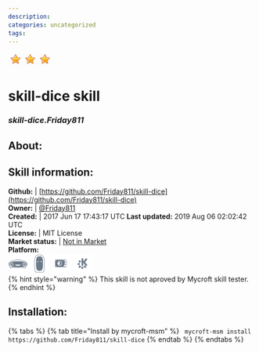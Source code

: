 ```yaml
--- 
description: 
categories: uncategorized   
tags:   
---
```


![](../.gitbook/assets/star.png)![](../.gitbook/assets/star.png)![](../.gitbook/assets/star.png)  
# skill-dice skill  
### _skill-dice.Friday811_  
## About:  


## Skill information:  
**Github:** | [https://github.com/Friday811/skill-dice](https://github.com/Friday811/skill-dice)  
**Owner:** | [@Friday811](https://github.com/Friday811)  
**Created:** | 2017 Jun 17 17:43:17 UTC  **Last updated:** 2019 Aug 06 02:02:42 UTC  
**License:** | MIT License  
**Market status:** | [Not in Market](https://market.mycroft.ai/skill/)  
**Platform:**  
 ![](../.gitbook/assets/mark-1-icon.png)  ![](../.gitbook/assets/mark-2-icon.png)  ![](../.gitbook/assets/picroft-icon.png)  ![](../.gitbook/assets/kde.png)   
{% hint style="warning" %}
This skill is not aproved by Mycroft skill tester.
{% endhint %}
    
## Installation:  
{% tabs %}
{% tab title="Install by mycroft-msm" %}
``` mycroft-msm install https://github.com/Friday811/skill-dice```
{% endtab %}
  {% endtabs %}
  